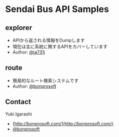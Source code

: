 ﻿Sendai Bus API Samples
===

## explorer
* APIから返される情報をDumpします
* 現在は主に系統に関するAPIをカバーしています
* Author: [@ja731j](https://twitter.com/ja731j)

## route
* 簡易的なルート検索システムです
* Author: [@bonprosoft](https://twitter.com/bonprosoft)

Contact
---
Yuki Igarashi 
* [http://bonprosoft.com/](http://bonprosoft.com/)
* [@bonprosoft](https://twitter.com/bonprosoft)

